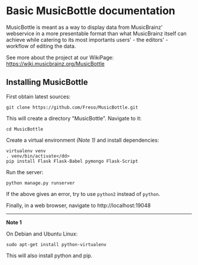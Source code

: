 Basic MusicBottle documentation
===============================

MusicBottle is meant as a way to display data from MusicBrainz' webservice in a
more presentable format than what MusicBrainz itself can achieve while catering
to its most importants users' - the editors' - workflow of editing the data.

See more about the project at our WikiPage:
https://wiki.musicbrainz.org/MusicBottle

Installing MusicBottle
----------------------

First obtain latest sources:

    git clone https://github.com/Freso/MusicBottle.git

This will create a directory "MusicBottle". Navigate to it:

    cd MusicBottle

Create a virtual environment *(Note 1)* and install dependencies:

    virtualenv venv
    . venv/bin/activate</dd>
    pip install Flask Flask-Babel pymongo Flask-Script

Run the server:

    python manage.py runserver

If the above gives an error, try to use `python2` instead of `python`.

Finally, in a web browser, navigate to http://localhost:19048

---

**Note 1**

On Debian and Ubuntu Linux:

    sudo apt-get install python-virtualenv

This will also install python and pip.
